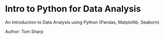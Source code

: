 # Intro to Python for Data Analysis 
An Introduction to Data Analysis using Python (Pandas, Matplotlib, Seaborn)

Author: Tom Sharp
